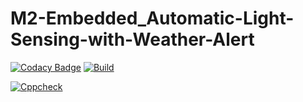 # M2-Embedded_Automatic-Light-Sensing-with-Weather-Alert

[![Codacy Badge](https://api.codacy.com/project/badge/Grade/99b337f31ec445a6abbdeb93a6769130)](https://app.codacy.com/gh/MatrixEncrypt/M2-Embedded_Automatic-Light-Sensing-with-Weather-Alert?utm_source=github.com&utm_medium=referral&utm_content=MatrixEncrypt/M2-Embedded_Automatic-Light-Sensing-with-Weather-Alert&utm_campaign=Badge_Grade_Settings)
[![Build](https://github.com/MatrixEncrypt/M2-Embedded_Automatic-Light-Sensing-with-Weather-Alert/actions/workflows/compile.yml/badge.svg)](https://github.com/MatrixEncrypt/M2-Embedded_Automatic-Light-Sensing-with-Weather-Alert/actions/workflows/compile.yml)

[![Cppcheck](https://github.com/MatrixEncrypt/M2-Embedded_Automatic-Light-Sensing-with-Weather-Alert/actions/workflows/cppcheck.yml/badge.svg)](https://github.com/MatrixEncrypt/M2-Embedded_Automatic-Light-Sensing-with-Weather-Alert/actions/workflows/cppcheck.yml)

